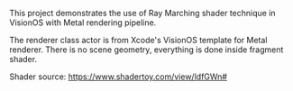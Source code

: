 This project demonstrates the use of Ray Marching shader technique in VisionOS with Metal rendering pipeline.

The renderer class actor is from Xcode's VisionOS template for Metal renderer. There is no scene geometry, everything is done inside fragment shader.

Shader source: https://www.shadertoy.com/view/ldfGWn#
